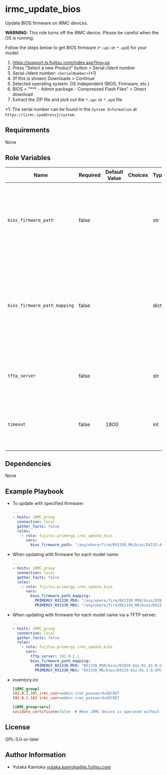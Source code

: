 irmc_update_bios
================

Update BIOS firmware on iRMC devices.

**WARNING**:
This role turns off the iRMC device.
Please be careful when the OS is running.

Follow the steps below to get BIOS firmware (`*.upc` or `*.upd`) for your model:

1. <https://support.ts.fujitsu.com/index.asp?lng=us>
2. Press "Select a new Product" button > Serial-/ident number
3. Serial-/ident number: `<SerialNumber>`(*1)
4. (If this is shown) Downloads > Continue
5. Selected operating system: OS Independent (BIOS, Firmware, etc.)
6. BIOS > "*** - Admin package - Compressed Flash Files" > Direct download
7. Extract the ZIP file and pick out the `*.upc` or `*.upd` file

*1: The serial number can be found in the `System Information` at `https://{irmc-ipaddress}/system`.

Requirements
------------

None

Role Variables
--------------

| Name | Required | Default Value | Choices | Type | Description |
|------|----------|---------------|---------|------|-------------|
| `bios_firmware_path` | false | | | str | Path to the firmware.<br/>Specified as absolute path or relative from the playbook.<br/>If `tftp_server` is specified, it is specified as a path from the root of the TFTP server.<br/>If `bios_firmware_path_mapping` does not have a key corresponding to the model name, this value is applied. |
| `bios_firmware_path_mapping` | false | | | dict | Mapping of paths to the firmware with the model name of the target node (e.g. `"PRIMERGY_RX1330_M6S"`) as key.<br/>The specification of the path description is the same as the parameter `bios_firmware_path`.<br/>If there is no key corresponding to the model name and the parameter `bios_firmware_path` is not specified, an error is raised. |
| `tftp_server` | false | | | str | IP address or hostname of the TFTP server from which to download the firmware.<br/>If not specified, the path is assumed to be the file system of the Ansible control node. |
| `timeout` | false | 1800 | | int | Timeout for the update process (seconds).<br/>However, only Ansible tasks are interrupted by timeouts, and update tasks that have started executing on the target node are not stopped. |

Dependencies
------------

None

Example Playbook
----------------

- To update with specified firmware:

  ```yaml
  ---
  - hosts: iRMC_group
    connection: local
    gather_facts: false
    roles:
      - role: fujitsu.primergy.irmc_update_bios
        vars:
          bios_firmware_path: "/any/where/firm/RX1330_M6/bios/D4133-A1x.R1.1.0.UPC"
  ```

- When updating with firmware for each model name:

  ```yaml
  ---
  - hosts: iRMC_group
    connection: local
    gather_facts: false
    roles:
      - role: fujitsu.primergy.irmc_update_bios
        vars:
          bios_firmware_path_mapping:
            PRIMERGY_RX1330_M5R: "/any/where/firm/RX1330_M5R/bios/D3929-A1x.R1.41.0.UPC"
            PRIMERGY_RX1330_M6S: "/any/where/firm/RX1330_M6/bios/D4133-A1x.R1.1.0.UPC"
  ```

- When updating with firmware for each model name via a TFTP server:

  ```yaml
  ---
  - hosts: iRMC_group
    connection: local
    gather_facts: false
    roles:
      - role: fujitsu.primergy.irmc_update_bios
        vars:
          tftp_server: 192.0.2.1
          bios_firmware_path_mapping:
            PRIMERGY_RX1330_M5R: "RX1330_M5R/bios/D3929-A1x.R1.41.0.UPC"
            PRIMERGY_RX1330_M6S: "RX1330_M6/bios/D4133-A1x.R1.1.0.UPC"
  ```

- inventory.ini:

  ```ini
  [iRMC_group]
  192.0.2.101 irmc_user=admin irmc_password=SECRET
  192.0.2.102 irmc_user=admin irmc_password=SECRET

  [iRMC_group:vars]
  validate_certificate=false  # When iRMC deivce is operated without a server certificate
  ```

License
-------

GPL-3.0-or-later

Author Information
------------------

- Yutaka Kamioka <yutaka.kamioka@jp.fujitsu.com>
